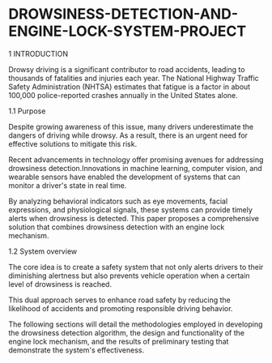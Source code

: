 # DROWSINESS-DETECTION-AND-ENGINE-LOCK-SYSTEM-PROJECT
1 INTRODUCTION

 Drowsy driving is a significant contributor to road accidents, leading to thousands of fatalities and injuries each year. The National Highway Traffic Safety Administration (NHTSA) estimates that fatigue is a factor in about 100,000 police-reported crashes annually in the United States alone. 

1.1 Purpose

Despite growing awareness of this issue, many drivers underestimate the dangers of driving while drowsy. As a result, there is an urgent need for effective solutions to mitigate this risk. 

Recent advancements in technology offer promising avenues for addressing drowsiness detection.Innovations in machine learning, computer vision, and wearable sensors have enabled the development of systems that can monitor a driver's state in real time.

 By analyzing behavioral indicators such as eye movements, facial expressions, and physiological signals, these systems can provide timely alerts when drowsiness is detected. This paper proposes a comprehensive solution that combines drowsiness detection with an engine lock mechanism. 

1.2 System overview

The core idea is to create a safety system that not only alerts drivers to their diminishing alertness but also prevents vehicle operation when a certain level of drowsiness is reached.

 This dual approach serves to enhance road safety by reducing the likelihood of accidents and promoting responsible driving behavior.

 The following sections will detail the methodologies employed in developing the drowsiness detection algorithm, the design and functionality of the engine lock mechanism, and the results of preliminary testing that demonstrate the system's effectiveness. 

